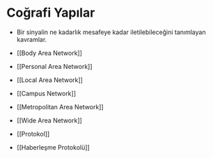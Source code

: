 # Coğrafi Yapılar

- Bir sinyalin ne kadarlık mesafeye kadar iletilebileceğini tanımlayan kavramlar.


- [[Body Area Network]]
- [[Personal Area Network]]
- [[Local Area Network]]
- [[Campus Network]]
- [[Metropolitan Area Network]]
- [[Wide Area Network]]
- [[Protokol]]
- [[Haberleşme Protokolü]]


